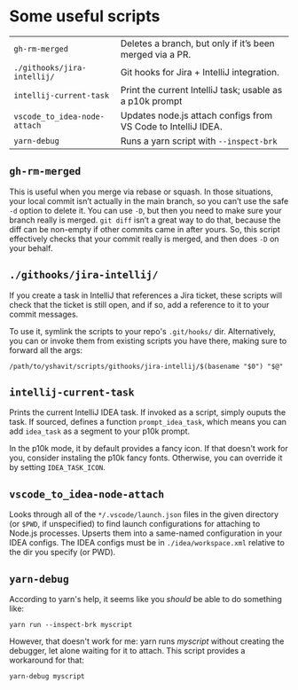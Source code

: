 # Some useful scripts

|                              |                                                               |
|------------------------------|---------------------------------------------------------------|
| `gh-rm-merged`               | Deletes a branch, but only if it’s been merged via a PR.      |
| `./githooks/jira-intellij/`  | Git hooks for Jira + IntelliJ integration.                    |
| `intellij-current-task`      | Print the current IntelliJ task; usable as a p10k prompt      |
| `vscode_to_idea-node-attach` | Updates node.js attach configs from VS Code to IntelliJ IDEA. |
| `yarn-debug`                 | Runs a yarn script with `--inspect-brk`                       |


## `gh-rm-merged`

This is useful when you merge via rebase or squash. In those situations, your local commit isn’t actually in the main
branch, so you can’t use the safe `-d` option to delete it. You can use `-D`, but then you need to make sure your branch
really is merged. `git diff` isn’t a great way to do that, because the diff can be non-empty if other commits came in
after yours. So, this script effectively checks that your commit really is merged, and then does `-D` on your behalf.

## `./githooks/jira-intellij/`

If you create a task in IntelliJ that references a Jira ticket, these scripts will check that the ticket is still open, and if so, add a reference to it to your commit messages.

To use it, symlink the scripts to your repo's `.git/hooks/` dir. Alternatively, you can or invoke them from existing scripts you have there, making sure to forward all the args:

    /path/to/yshavit/scripts/githooks/jira-intellij/$(basename "$0") "$@"

## `intellij-current-task`

Prints the current IntelliJ IDEA task. If invoked as a script, simply ouputs the task. If sourced, defines a function
`prompt_idea_task`, which means you can add `idea_task` as a segment to your p10k prompt.

In the p10k mode, it by default provides a fancy icon. If that doesn't work for you, consider instaling the p10k fancy
fonts. Otherwise, you can override it by setting `IDEA_TASK_ICON`.

## `vscode_to_idea-node-attach`

Looks through all of the `*/.vscode/launch.json` files in the given directory (or `$PWD`, if unspecified) to find launch
configurations for attaching to Node.js processes. Upserts them into a same-named configuration in your IDEA configs.
The IDEA configs must be in `./idea/workspace.xml` relative to the dir you specify (or PWD).

## `yarn-debug`

According to yarn's help, it seems like you _should_ be able to do something like:

    yarn run --inspect-brk myscript

However, that doesn't work for me: yarn runs _myscript_ without creating the debugger, let alone waiting for it to
attach. This script provides a workaround for that:

    yarn-debug myscript
